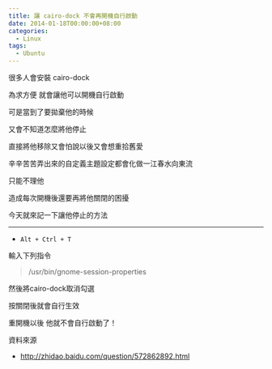 ```yaml
---
title: 讓 cairo-dock 不會再開機自行啟動
date: 2014-01-18T00:00:00+08:00
categories:
  - Linux
tags:
  - Ubuntu
---
```


很多人會安裝 cairo-dock

為求方便 就會讓他可以開機自行啟動

可是當到了要拋棄他的時候

又會不知道怎麼將他停止

直接將他移除又會怕說以後又會想重拾舊愛

辛辛苦苦弄出來的自定義主題設定都會化做一江春水向東流

只能不理他

造成每次開機後還要再將他關閉的困擾

今天就來記一下讓他停止的方法

---


- `Alt + Ctrl + T`

輸入下列指令

> /usr/bin/gnome-session-properties

然後將cairo-dock取消勾選

按關閉後就會自行生效

重開機以後 他就不會自行啟動了！

資料來源

- <http://zhidao.baidu.com/question/572862892.html>
